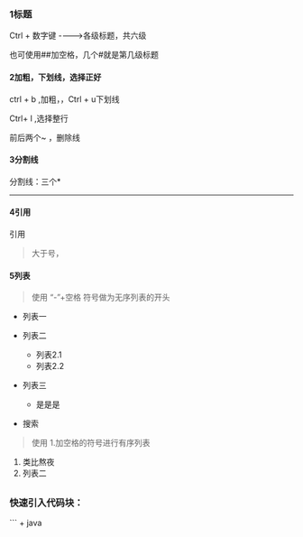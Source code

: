 ### **1**标题

Ctrl + 数字键  ---->各级标题，共六级

也可使用##加空格，几个#就是第几级标题

#### **2**加粗，下划线，选择正好

ctrl + b ,加粗，，Ctrl + u下划线

Ctrl+ l ,选择整行

前后两个~ ，删除线

#### **3**分割线

分割线：三个*

***

#### **4**引用

引用

>大于号，

#### **5列表**

> 使用 “-”+空格 符号做为无序列表的开头

- 列表一
- 列表二
  - 列表2.1
  - 列表2.2

- 列表三
  - 是是是

- 搜索

> 使用 1.加空格的符号进行有序列表

1. 类比熬夜
2. 列表二

## 



### 快速引入代码块： 

\```     + java

